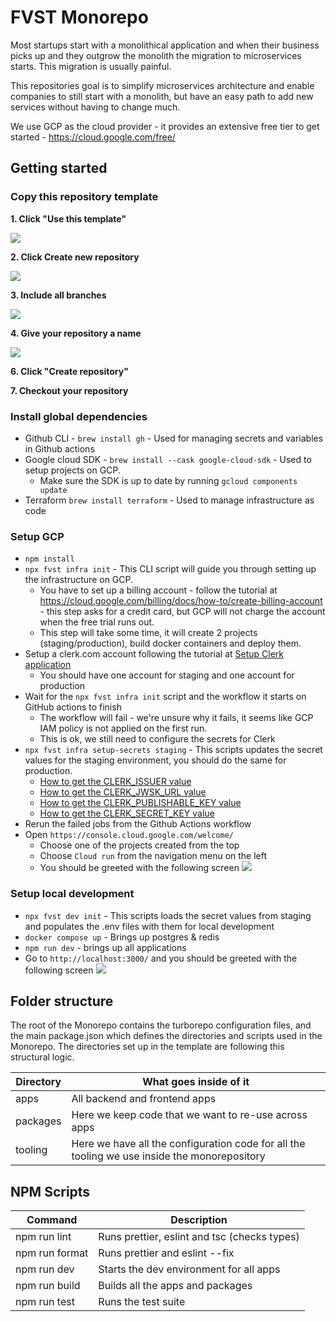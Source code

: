 # FVST Monorepo

Most startups start with a monolithical application and when their business picks up and they outgrow
the monolith the migration to microservices starts. This migration is usually painful.

This repositories goal is to simplify microservices architecture and enable companies to still start with a monolith, but have an easy path to add new services without having to change much.

We use GCP as the cloud provider - it provides an extensive free tier to get started - https://cloud.google.com/free/

## Getting started

### Copy this repository template

**1. Click "Use this template"**

![](https://ajeuwbhvhr.cloudimg.io/colony-recorder.s3.amazonaws.com/files/2023-08-17/2a6445cf-d3a9-4765-bd37-fe333c8df258/ascreenshot.jpeg?tl_px=1736,324&br_px=3456,1285&force_format=png&width=1120.0&wat=1&wat_opacity=0.7&wat_gravity=northwest&wat_url=https://colony-recorder.s3.us-west-1.amazonaws.com/images/watermarks/FB923C_standard.png&wat_pad=538,276)

**2. Click Create new repository**

![](https://ajeuwbhvhr.cloudimg.io/colony-recorder.s3.amazonaws.com/files/2023-08-17/c3ba8cd7-c5f3-44cf-9618-aa7a9f548ba4/ascreenshot.jpeg?tl_px=1736,372&br_px=3456,1333&force_format=png&width=1120.0&wat=1&wat_opacity=0.7&wat_gravity=northwest&wat_url=https://colony-recorder.s3.us-west-1.amazonaws.com/images/watermarks/FB923C_standard.png&wat_pad=540,277)

**3. Include all branches**

![](https://ajeuwbhvhr.cloudimg.io/colony-recorder.s3.amazonaws.com/files/2023-08-17/0c0d572c-75a1-4c5f-aa48-dda5841d7b77/ascreenshot.jpeg?tl_px=1245,561&br_px=2965,1522&force_format=png&width=1120.0&wat=1&wat_opacity=0.7&wat_gravity=northwest&wat_url=https://colony-recorder.s3.us-west-1.amazonaws.com/images/watermarks/FB923C_standard.png&wat_pad=524,277)

**4. Give your repository a name**

![](https://ajeuwbhvhr.cloudimg.io/colony-recorder.s3.amazonaws.com/files/2023-08-17/3539b28c-8db7-444b-b199-c789ab218192/ascreenshot.jpeg?tl_px=1457,759&br_px=3177,1720&force_format=png&width=1120.0&wat=1&wat_opacity=0.7&wat_gravity=northwest&wat_url=https://colony-recorder.s3.us-west-1.amazonaws.com/images/watermarks/FB923C_standard.png&wat_pad=524,277)

**6. Click "Create repository"**

**7. Checkout your repository**

### Install global dependencies

- Github CLI - `brew install gh` - Used for managing secrets and variables in Github actions
- Google cloud SDK - `brew install --cask google-cloud-sdk` - Used to setup projects on GCP.
  - Make sure the SDK is up to date by running `gcloud components update`
- Terraform `brew install terraform` - Used to manage infrastructure as code

### Setup GCP

- `npm install`
- `npx fvst infra init` - This CLI script will guide you through setting up the infrastructure on GCP.
  - You have to set up a billing account - follow the tutorial at https://cloud.google.com/billing/docs/how-to/create-billing-account - this step asks for a credit card, but GCP will not charge the account when the free trial runs out.
  - This step will take some time, it will create 2 projects (staging/production), build docker containers and deploy them.
- Setup a clerk.com account following the tutorial at [Setup Clerk application](./docs/clerk/setup_clerk_application.md)
  - You should have one account for staging and one account for production
- Wait for the `npx fvst infra init` script and the workflow it starts on GitHub actions to finish
  - The workflow will fail - we're unsure why it fails, it seems like GCP IAM policy is not applied on the first run.
  - This is ok, we still need to configure the secrets for Clerk
- `npx fvst infra setup-secrets staging` - This scripts updates the secret values for the staging environment, you should do the same for production.
  - [How to get the CLERK_ISSUER value](./docs/clerk/get_clerk_issuers_value.md)
  - [How to get the CLERK_JWSK_URL value](./docs/clerk/get_clerk_jwsk_url_value.md)
  - [How to get the CLERK_PUBLISHABLE_KEY value](./docs/clerk/get_clerk_publishable_key_value.md)
  - [How to get the CLERK_SECRET_KEY value](./docs/clerk/get_clerk_secret_key_value.md)
- Rerun the failed jobs from the Github Actions workflow
- Open `https://console.cloud.google.com/welcome/`
  - Choose one of the projects created from the top
  - Choose `Cloud run` from the navigation menu on the left
  - You should be greeted with the following screen ![](https://gcdnb.pbrd.co/images/hlHko6NmevNp.png?o=1)

### Setup local development

- `npx fvst dev init` - This scripts loads the secret values from staging and populates the .env files with them for local development
- `docker compose up` - Brings up postgres & redis
- `npm run dev` - brings up all applications
- Go to `http://localhost:3000/` and you should be greeted with the following screen ![](https://gcdnb.pbrd.co/images/qfIur8N7nytk.png?o=1)

## Folder structure

The root of the Monorepo contains the turborepo configuration files, and the main package.json which defines the
directories and scripts used in the Monorepo. The directories set up in the template are following this structural
logic.

| Directory | What goes inside of it                                                                       |
| --------- | -------------------------------------------------------------------------------------------- |
| apps      | All backend and frontend apps                                                                |
| packages  | Here we keep code that we want to re-use across apps                                         |
| tooling   | Here we have all the configuration code for all the tooling we use inside the monorepository |

## NPM Scripts

| Command        | Description                                  |
| -------------- | -------------------------------------------- |
| npm run lint   | Runs prettier, eslint and tsc (checks types) |
| npm run format | Runs prettier and eslint --fix               |
| npm run dev    | Starts the dev environment for all apps      |
| npm run build  | Builds all the apps and packages             |
| npm run test   | Runs the test suite                          |
